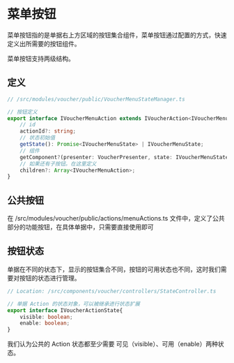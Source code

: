 # 菜单按钮

菜单按钮指的是单据右上方区域的按钮集合组件，菜单按钮通过配置的方式，快速定义出所需要的按钮组件。

菜单按钮支持两级结构。

## 定义

```typescript
// /src/modules/voucher/public/VoucherMenuStateManager.ts

// 按钮定义
export interface IVoucherMenuAction extends IVoucherAction<IVoucherMenuState> {
    // id
    actionId?: string;
    // 状态初始值
    getState(): Promise<IVoucherMenuState> | IVoucherMenuState;
    // 组件
    getComponent?(presenter: VoucherPresenter, state: IVoucherMenuState): Promise<any>;
    // 如果还有子按钮。在这里定义
    children?: Array<IVoucherMenuAction>;
}
```

## 公共按钮

在 /src/modules/voucher/public/actions/menuActions.ts 文件中，定义了公共部分的功能按钮，在具体单据中，只需要直接使用即可

## 按钮状态

单据在不同的状态下，显示的按钮集合不同，按钮的可用状态也不同，这时我们需要对按钮的状态进行管理。

```typescript
// Location: /src/components/voucher/controllers/StateController.ts

// 单据 Action 的状态对象，可以被继承进行状态扩展
export interface IVoucherActionState{
    visible: boolean;
    enable: boolean;
}
```

我们认为公共的 Action 状态都至少需要 可见（visible）、可用（enable）两种状态。

